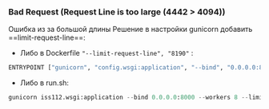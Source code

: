 ### Bad Request (Request Line is too large (4442 > 4094))
Ошибка из за большой длины
Решение в настройки gunicorn добавить ==limit-request-line==: 
- Либо в Dockerfile  `"--limit-request-line", "8190"` :
```python
ENTRYPOINT ["gunicorn", "config.wsgi:application", "--bind", "0.0.0.0:8080", "--workers", "8", "--timeout", "600", "--reload", "--limit-request-line", "8190"]
```
- Либо в run.sh:
```python
gunicorn iss112.wsgi:application --bind 0.0.0.0:8000 --workers 8 --limit-request-line 8190
```